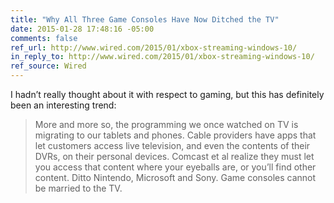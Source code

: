 ```yaml
---
title: "Why All Three Game Consoles Have Now Ditched the TV"
date: 2015-01-28 17:48:16 -05:00
comments: false
ref_url: http://www.wired.com/2015/01/xbox-streaming-windows-10/
in_reply_to: http://www.wired.com/2015/01/xbox-streaming-windows-10/
ref_source: Wired
---
```


I hadn’t really thought about it with respect to gaming, but this has definitely been an interesting trend:

> More and more so, the programming we once watched on TV is migrating to our tablets and phones. Cable providers have apps that let customers access live television, and even the contents of their DVRs, on their personal devices. Comcast et al realize they must let you access that content where your eyeballs are, or you’ll find other content. Ditto Nintendo, Microsoft and Sony. Game consoles cannot be married to the TV.